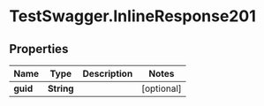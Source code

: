 # TestSwagger.InlineResponse201

## Properties

Name | Type | Description | Notes
------------ | ------------- | ------------- | -------------
**guid** | **String** |  | [optional] 


